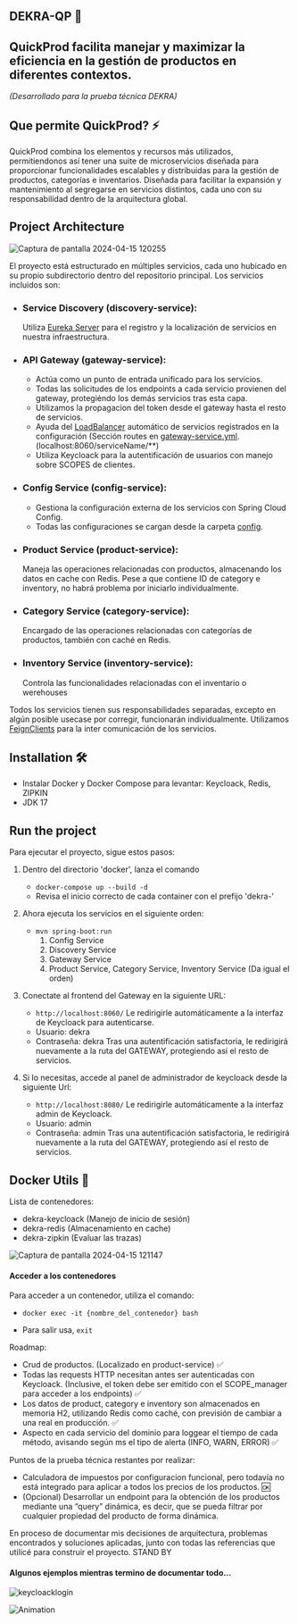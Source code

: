 ## DEKRA-QP 🚀
## QuickProd facilita manejar y maximizar la eficiencia en la gestión de productos en diferentes contextos.
*(Desarrollado para la prueba técnica DEKRA)*

## Que permite QuickProd? ⚡
QuickProd combina los elementos y recursos más utilizados, permitiendonos así tener una suite de microservicios diseñada para proporcionar funcionalidades escalables y distribuidas para la gestión de productos, categorías e inventarios.
Diseñada para facilitar la expansión y mantenimiento al segregarse en servicios distintos, cada uno con su responsabilidad dentro de la arquitectura global.

## Project Architecture

![Captura de pantalla 2024-04-15 120255](https://github.com/AdrianAlonsoDev/dekra-qp/assets/6146371/2b14cd2c-b7b5-45c1-97c9-14358c4c816f)

El proyecto está estructurado en múltiples servicios, cada uno hubicado en su propio subdirectorio dentro del repositorio principal. Los servicios incluidos son:

- ### Service Discovery (discovery-service):
  Utiliza [Eureka Server](https://cloud.spring.io/spring-cloud-netflix/multi/multi_spring-cloud-eureka-server.html) para el registro y la localización de servicios en nuestra infraestructura.
- ### API Gateway (gateway-service):
  * Actúa como un punto de entrada unificado para los servicios.
  * Todas las solicitudes de los endpoints a cada servicio provienen del gateway, protegiéndo los demás servicios tras esta capa.
  * Utilizamos la propagacion del token desde el gateway hasta el resto de servicios.
  * Ayuda del [LoadBalancer](https://docs.spring.io/spring-cloud-gateway/reference/spring-cloud-gateway-server-mvc/filters/loadbalancer.html) automático de servicios registrados en la configuración (Sección routes en [gateway-service.yml](https://github.com/AdrianAlonsoDev/dekra-qp/blob/main/config-service/src/main/resources/config/gateway-service.yml).
  (localhost:8060/serviceName/**)
  * Utiliza Keycloack para la autentificación de usuarios con manejo sobre SCOPES de clientes.
- ### Config Service (config-service):
  * Gestiona la configuración externa de los servicios con Spring Cloud Config.
  * Todas las configuraciones se cargan desde la carpeta [config](https://github.com/AdrianAlonsoDev/dekra-qp/tree/main/config-service/src/main/resources/config).
- ### Product Service (product-service):
  Maneja las operaciones relacionadas con productos, almacenando los datos en cache con Redis. Pese a que contiene ID de category e inventory, no habrá problema por iniciarlo individualmente.
- ### Category Service (category-service):
  Encargado de las operaciones relacionadas con categorías de productos, también con caché en Redis.
- ### Inventory Service (inventory-service):
  Controla las funcionalidades relacionadas con el inventario o werehouses

Todos los servicios tienen sus responsabilidades separadas, excepto en algún posible usecase por corregir, funcionarán individualmente.
Utilizamos [FeignClients](https://cloud.spring.io/spring-cloud-netflix/multi/multi_spring-cloud-feign.html) para la inter comunicación de los servicios.

## Installation 🛠️
- Instalar Docker y Docker Compose para levantar: Keycloack, Redis, ZIPKIN
- JDK 17

## Run the project
Para ejecutar el proyecto, sigue estos pasos:

1. Dentro del directorio 'docker', lanza el comando
    - `docker-compose up --build -d`
    - Revisa el inicio correcto de cada container con el prefijo 'dekra-'

2. Ahora ejecuta los servicios en el siguiente orden:
    - `mvn spring-boot:run`
      1. Config Service
      2. Discovery Service
      3. Gateway Service
      4. Product Service, Category Service, Inventory Service (Da igual el orden)

4. Conectate al frontend del Gateway en la siguiente URL:
    - `http://localhost:8060/`
Le redirigirle automáticamente a la interfaz de Keycloack para autenticarse.
    - Usuario: dekra
    - Contraseña: dekra
Tras una autentificación satisfactoria, le redirigirá nuevamente a la ruta del GATEWAY,
protegiendo así el resto de servicios.
4. Si lo necesitas, accede al panel de administrador de keycloack desde la siguiente Url:
    - `http://localhost:8080/`
Le redirigirle automáticamente a la interfaz admin de Keycloack.
    - Usuario: admin
    - Contraseña: admin
Tras una autentificación satisfactoria, le redirigirá nuevamente a la ruta del GATEWAY,
protegiendo así el resto de servicios.

## Docker Utils 🐳
Lista de contenedores:
-  dekra-keycloack (Manejo de inicio de sesión)
-  dekra-redis (Almacenamiento en cache)
-  dekra-zipkin (Evaluar las trazas)

![Captura de pantalla 2024-04-15 121147](https://github.com/AdrianAlonsoDev/dekra-qp/assets/6146371/d6322037-4e9a-415a-9faa-00e4338eda3e)


#### Acceder a los contenedores
Para acceder a un contenedor, utiliza el comando:
* `docker exec -it {nombre_del_contenedor} bash`


* Para salir usa, `exit`


Roadmap:
- Crud de productos. (Localizado en product-service) ✅
- Todas las requests HTTP necesitan antes ser autenticadas con Keycloack. (Inclusive, el token debe ser emitido con el SCOPE_manager para acceder a los endpoints) ✅
- Los datos de product, category e inventory son almacenados en memoria H2, utilizando Redis como caché, con previsión de cambiar a una real en producción. ✅
- Aspecto en cada servicio del dominio para loggear el tiempo de cada método, avisando según ms el tipo de alerta (INFO, WARN, ERROR) ✅

 Puntos de la prueba técnica restantes por realizar:
* Calculadora de impuestos por configuracion funcional, pero todavía no está integrado para aplicar a todos los precios de los productos. 🆗
* (Opcional) Desarrollar un endpoint para la obtención de los productos mediante una “query”
dinámica, es decir, que se pueda filtrar por cualquier propiedad del producto de forma dinámica.

En proceso de documentar mis decisiones de arquitectura, problemas encontrados y soluciones aplicadas, junto con todas las referencias que utilicé para construir el proyecto. STAND BY
#### Algunos ejemplos mientras termino de documentar todo...

![keycloacklogin](https://github.com/AdrianAlonsoDev/dekra-qp/assets/6146371/e2c876bc-ede8-424f-9e28-be0c59a6e9a1)

![Animation](https://github.com/AdrianAlonsoDev/dekra-qp/assets/6146371/8eddc627-5042-4598-ab98-156d390847b1)
